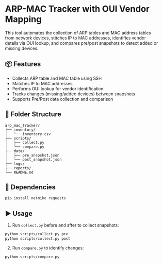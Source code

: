 # ARP-MAC Tracker with OUI Vendor Mapping

This tool automates the collection of ARP tables and MAC address tables from network devices, stitches IP to MAC addresses, identifies vendor details via OUI lookup, and compares pre/post snapshots to detect added or missing devices.

## 📦 Features
- Collects ARP table and MAC table using SSH
- Matches IP to MAC addresses
- Performs OUI lookup for vendor identification
- Tracks changes (missing/added devices) between snapshots
- Supports Pre/Post data collection and comparison

## 📂 Folder Structure
```
arp_mac_tracker/
├── inventory/
│   └── inventory.csv
├── scripts/
│   ├── collect.py
│   └── compare.py
├── data/
│   ├── pre_snapshot.json
│   └── post_snapshot.json
├── logs/
├── reports/
└── README.md
```

## 🧪 Dependencies
```bash
pip install netmiko requests
```

## ▶️ Usage
1. Run `collect.py` before and after to collect snapshots:
```bash
python scripts/collect.py pre
python scripts/collect.py post
```

2. Run `compare.py` to identify changes:
```bash
python scripts/compare.py
```

